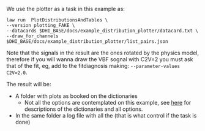 
We use the plotter as a task in this example as:

```
law run  PlotDistributionsAndTables \
--version plotting_FAKE \
--datacards $DHI_BASE/docs/example_distribution_plotter/datacard.txt \
--draw_for_channels $DHI_BASE/docs/example_distribution_plotter/list_pairs.json
```

Note that the signals in the result are the ones rotated by the physics model,
therefore if you will wanna draw the VBF sognal with C2V=2 you must ask that of the fit, eg, add to the fitdiagnosis making: `--parameter-values C2V=2.0`.

The result will be:
- A folder with plots as booked on the dictionaries
  - Not all the options are contemplated on this example, see [here](https://gitlab.cern.ch/hh/tools/inference/-/blob/master/dhi/scripts/README_postfit_plots.md) for descriptions of the dictionaries and all options.
- In the same folder a log file with all the (that is what control if the task is done)
